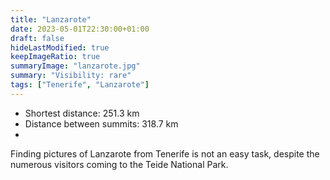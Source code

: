 ```yaml
---
title: "Lanzarote"
date: 2023-05-01T22:30:00+01:00
draft: false
hideLastModified: true
keepImageRatio: true
summaryImage: "lanzarote.jpg"
summary: "Visibility: rare"
tags: ["Tenerife", "Lanzarote"]
---
```


- Shortest distance: 251.3 km
- Distance between summits: 318.7 km
- 
Finding pictures of Lanzarote from Tenerife is not an easy task, despite the numerous visitors coming to the Teide National Park.
